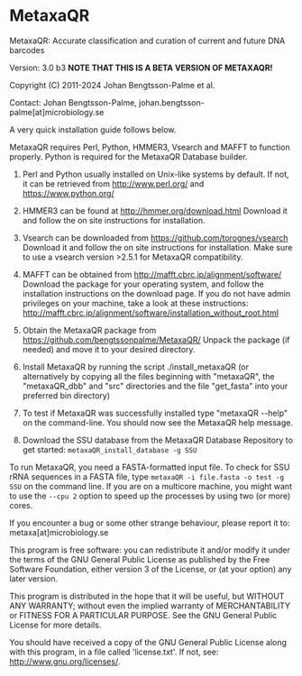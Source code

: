 # MetaxaQR
MetaxaQR: Accurate classification and curation of current and future DNA barcodes

Version: 3.0 b3
**NOTE THAT THIS IS A BETA VERSION OF METAXAQR!**

Copyright (C) 2011-2024 Johan Bengtsson-Palme et al.

Contact: Johan Bengtsson-Palme, johan.bengtsson-palme[at]microbiology.se

A very quick installation guide follows below.

MetaxaQR requires Perl, Python, HMMER3, Vsearch and MAFFT to function properly. Python is required for the MetaxaQR Database builder.

1) Perl and Python usually installed on Unix-like systems by default. If not, it can be retrieved from http://www.perl.org/ and https://www.python.org/

2) HMMER3 can be found at http://hmmer.org/download.html
Download it and follow the on site instructions for installation.

3) Vsearch can be downloaded from https://github.com/torognes/vsearch
Download it and follow the on site instructions for installation. Make sure to use a vsearch version >2.5.1 for MetaxaQR compatibility.

4) MAFFT can be obtained from http://mafft.cbrc.jp/alignment/software/
Download the package for your operating system, and follow the installation instructions on the download page. If you do not have admin privileges on your machine, take a look at these instructions: http://mafft.cbrc.jp/alignment/software/installation_without_root.html

5) Obtain the MetaxaQR package from https://github.com/bengtssonpalme/MetaxaQR/
Unpack the package (if needed) and move it to your desired directory.

6) Install MetaxaQR by running the script ./install_metaxaQR (or alternatively by copying all the files beginning with "metaxaQR", the "metaxaQR_dbb"  and "src" directories and the file "get_fasta" into your preferred bin directory)

7) To test if MetaxaQR was successfully installed type "metaxaQR --help" on the command-line. You should now see the MetaxaQR help message.

8) Download the SSU database from the MetaxaQR Database Repository to get started:
`metaxaQR_install_database -g SSU`

To run MetaxaQR, you need a FASTA-formatted input file. To check for SSU rRNA sequences in a FASTA file, type `metaxaQR -i file.fasta -o test -g SSU` on the command line. If you are on a multicore machine, you might want to use the `--cpu 2` option to speed up the processes by using two (or more) cores.

If you encounter a bug or some other strange behaviour, please report it to:
metaxa[at]microbiology.se

This program is free software: you can redistribute it and/or modify it under the terms of the GNU General Public License as published by the Free Software Foundation, either version 3 of the License, or (at your option) any later version.

This program is distributed in the hope that it will be useful, but WITHOUT ANY WARRANTY; without even the implied warranty of MERCHANTABILITY or FITNESS FOR A PARTICULAR PURPOSE.  See the GNU General Public License for more details.

You should have received a copy of the GNU General Public License along with this program, in a file called 'license.txt'. If not, see: http://www.gnu.org/licenses/.
